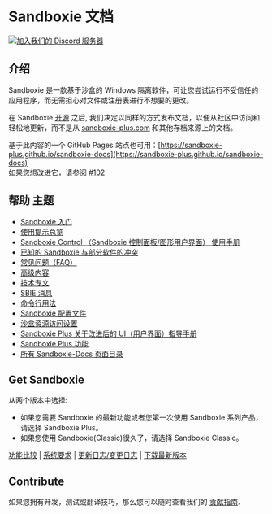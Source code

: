 # Sandboxie 文档


[![加入我们的 Discord 服务器](https://img.shields.io/badge/Join-Our%20Discord%20Server%20for%20bugs,%20feedback%20and%20more!-blue?style=for-the-badge&logo=discord)](https://discord.gg/S4tFu6Enne)

## 介绍
Sandboxie 是一款基于沙盒的 Windows 隔离软件，可让您尝试运行不受信任的应用程序，而无需担心对文件或注册表进行不想要的更改。

在 Sandboxie [开源](https://news.sophos.com/en-us/2020/04/09/sandboxie-is-now-an-open-source-tool/) 之后, 我们决定以同样的方式发布文档，以便从社区中访问和轻松地更新，而不是从 [sandboxie-plus.com](https://sandboxie-plus.com) 和其他存档来源上的文档。

基于此内容的一个 GitHub Pages 站点也可用：[https://sandboxie-plus.github.io/sandboxie-docs](https://sandboxie-plus.github.io/sandboxie-docs)
<br>如果您想改进它，请参阅 [#102](https://github.com/sandboxie-plus/sandboxie-docs/issues/102)

## 帮助 主题

* [Sandboxie 入门](Content/GettingStarted.md)
* [使用提示总览](Content/UsageTips.md)
* [Sandboxie Control （Sandboxie 控制面板/图形用户界面） 使用手册](Content/SandboxieControl.md)
* [已知的 Sandboxie 与部分软件的冲突](Content/KnownConflicts.md)
* [常见问题（FAQ）](Content/FrequentlyAskedQuestions.md)
* [高级内容](Content/AdvancedTopics.md)
* [技术专文](Content/TechnicalAspects.md)
* [SBIE 消息](Content/SBIEMessages.md)
* [命令行用法](Content/StartCommandLine.md)
* [Sandboxie 配置文件](Content/SandboxieIni.md)
* [沙盒资源访问设置](Content/ResourceAccess.md)
* [Sandboxie Plus 关于改进后的 UI（用户界面）指导手册](Content/PlusMigrationGuide.md)
* [Sandboxie Plus 功能](PlusContent/Plus-Features.md)
* [所有 Sandboxie-Docs 页面目录](Content/AllPages.md)

## Get Sandboxie
从两个版本中选择:

* 如果您需要 Sandboxie 的最新功能或者您第一次使用 Sandboxie 系列产品，请选择 Sandboxie Plus。
* 如果您使用 Sandboxie(Classic)很久了，请选择 Sandboxie Classic。

[功能比较](Content/FeatureComparison.md) | [系统要求](https://github.com/sandboxie-plus/Sandboxie#sandboxie) | [更新日志/变更日志](https://github.com/sandboxie-plus/Sandboxie/blob/master/CHANGELOG.md) | [下载最新版本](https://github.com/sandboxie-plus/Sandboxie/releases/latest)

## Contribute
如果您拥有开发，测试或翻译技巧，那么您可以随时查看我们的 [贡献指南](https://github.com/sandboxie-plus/Sandboxie/blob/master/CONTRIBUTING.md).
